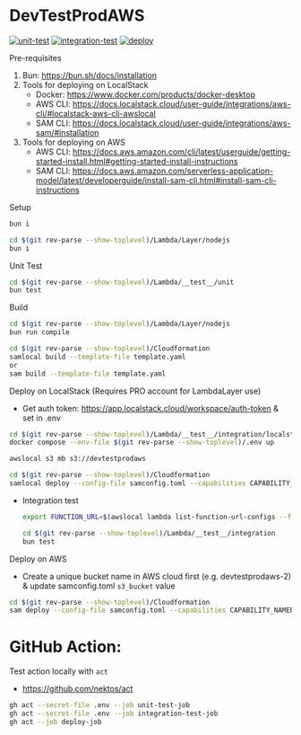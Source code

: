 # DevTestProdAWS

[![unit-test](https://github.com/RiskyFrisky/DevTestProdAWS/actions/workflows/unit-test.yml/badge.svg?branch=dev)](https://github.com/RiskyFrisky/DevTestProdAWS/actions/workflows/unit-test.yml)
[![integration-test](https://github.com/RiskyFrisky/DevTestProdAWS/actions/workflows/integration-test.yml/badge.svg?branch=dev)](https://github.com/RiskyFrisky/DevTestProdAWS/actions/workflows/integration-test.yml)
[![deploy](https://github.com/RiskyFrisky/DevTestProdAWS/actions/workflows/deploy.yml/badge.svg?branch=main)](https://github.com/RiskyFrisky/DevTestProdAWS/actions/workflows/deploy.yml)

Pre-requisites

1. Bun: https://bun.sh/docs/installation
2. Tools for deploying on LocalStack
    - Docker: https://www.docker.com/products/docker-desktop
    - AWS CLI: https://docs.localstack.cloud/user-guide/integrations/aws-cli/#localstack-aws-cli-awslocal
    - SAM CLI: https://docs.localstack.cloud/user-guide/integrations/aws-sam/#installation
3. Tools for deploying on AWS
    - AWS CLI: https://docs.aws.amazon.com/cli/latest/userguide/getting-started-install.html#getting-started-install-instructions
    - SAM CLI: https://docs.aws.amazon.com/serverless-application-model/latest/developerguide/install-sam-cli.html#install-sam-cli-instructions

Setup

```bash
bun i

cd $(git rev-parse --show-toplevel)/Lambda/Layer/nodejs
bun i
```

Unit Test

```bash
cd $(git rev-parse --show-toplevel)/Lambda/__test__/unit
bun test
```

Build

```bash
cd $(git rev-parse --show-toplevel)/Lambda/Layer/nodejs
bun run compile

cd $(git rev-parse --show-toplevel)/Cloudformation
samlocal build --template-file template.yaml
or
sam build --template-file template.yaml
```

Deploy on LocalStack (Requires PRO account for LambdaLayer use)

-   Get auth token: https://app.localstack.cloud/workspace/auth-token & set in .env

```bash
cd $(git rev-parse --show-toplevel)/Lambda/__test__/integration/localstack
docker compose --env-file $(git rev-parse --show-toplevel)/.env up

awslocal s3 mb s3://devtestprodaws

cd $(git rev-parse --show-toplevel)/Cloudformation
samlocal deploy --config-file samconfig.toml --capabilities CAPABILITY_NAMED_IAM --no-confirm-changeset
```

-   Integration test

    ```bash
    export FUNCTION_URL=$(awslocal lambda list-function-url-configs --function-name devtestprodaws-main | grep -o '"FunctionUrl": "[^"]*' | awk -F'"' '{print $4}')

    cd $(git rev-parse --show-toplevel)/Lambda/__test__/integration
    bun test
    ```

Deploy on AWS

-   Create a unique bucket name in AWS cloud first (e.g. devtestprodaws-2) & update samconfig.toml `s3_bucket` value

```bash
cd $(git rev-parse --show-toplevel)/Cloudformation
sam deploy --config-file samconfig.toml --capabilities CAPABILITY_NAMED_IAM --no-confirm-changeset
```

# GitHub Action:

Test action locally with `act`

-   https://github.com/nektos/act

```bash
gh act --secret-file .env --job unit-test-job
gh act --secret-file .env --job integration-test-job
gh act --job deploy-job
```
